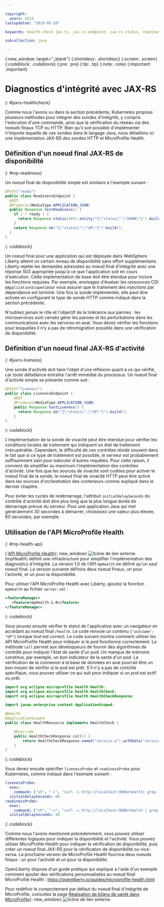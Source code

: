 ```yaml
---

copyright:
  years: 2019
lastupdated: "2019-05-20"

keywords: health check jax-rs, jax-rs endpoint, jax-rs status, readiness jax-rs, liveness jax-rs, microprofile health

subcollection: java

---
```


{:new_window: target="_blank"}
{:shortdesc: .shortdesc}
{:screen: .screen}
{:codeblock: .codeblock}
{:pre: .pre}
{:tip: .tip}
{:note: .note}
{:important: .important}

# Diagnostics d'intégrité avec JAX-RS
{: #jaxrs-healthcheck}

Comme nous l'avons vu dans la section précédente, Kubernetes propose plusieurs méthodes pour intégrer des sondes d'intégrité, y compris l'exécution d'une commande, ainsi que la vérification du réseau via des noeuds finaux TCP ou HTTP. Bien qu'il soit possible d'implémenter n'importe laquelle de ces sondes dans le langage Java, nous détaillons ici une implémentation JAX-RS des sondes HTTP et MicroProfile Health.

## Définition d'un noeud final JAX-RS de disponibilité
{: #mp-readiness}

Un noeud final de disponibilité simple est similaire à l'exemple suivant :

```java
@Path("ready")
public class ReadinessEndpoint {
  @GET
  @Produces(MediaType.APPLICATION_JSON)
  public Response testReadiness() {
    if ( ! ready ) {
      return Response.status(503).entity("{\"status\":\"DOWN\"}").build();
    }
    return Response.ok("{\"status\":\"UP\"}").build();
  }
}
```
{: codeblock}

Un noeud final pour une application qui est déployée dans WebSphere Liberty atteint un certain niveau de disponibilité sans effort supplémentaire. Liberty rejette les demandes adressées au noeud final d'intégrité avec une réponse 503 appropriée jusqu'à ce que l'application soit en cours d'exécution. Cette implémentation de base doit être étendue pour inclure les fonctions requises. Par exemple, envisagez d'évaluer les ressources CDI `@ApplicationScoped` pour vous assurer que le traitement des injections par dépendance est terminé. Une fois la sonde implémentée, elle peut être activée en configurant le type de sonde HTTP comme indiqué dans la section précédente.

N'oubliez jamais le rôle et l'objectif de la tolérance aux pannes : les microservices sont censés gérer les pannes et les perturbations dans les communications avec les services en aval. Vous devez vérifier les fonctions pour lesquelles il n'y a pas de rétromigration possible dans une vérification de disponibilité.

## Définition d'un noeud final JAX-RS d'activité
{: #jaxrs-liveness}

Une sonde d'activité doit faire l'objet d'une réflexion quant à ce qui vérifié, car toute défaillance entraîne l'arrêt immédiat du processus. Un noeud final d'activité simple se présente comme suit : 

```java
@Path("liveness")
public class LivenessEndpoint {
    @GET
    @Produces(MediaType.APPLICATION_JSON)
    public Response testLiveness() {
      return Response.ok("{\"status\":\"UP\"}").build();
    }
}
```
{: codeblock}

L'implémentation de la sonde de vivacité peut être étendue pour vérifier les conditions locales de traitement qui indiquent un état de traitement irrécupérable. Cependant, la difficulté de ces contrôles réside souvent dans le fait que si ce type de traitement est possible, le serveur est probablement suffisamment sain pour exécuter d'autres requêtes. Pour cette raison, il convient de simplifier au maximum l'implémentation des contrôles d'activité. Une fois que les sources de vivacité sont codées pour activer le noeud final de la sonde, le noeud final de vivacité HTTP peut être activé dans les sources d'orchestration des conteneurs comme expliqué dans le dernier chapitre.

Pour éviter les cycles de redémarrage, l'attribut `initialDelaySeconds` du contrôle d'activité doit être plus long que la plus longue durée de démarrage prévue du serveur. Pour une application Java qui met généralement 30 secondes à démarrer, choisissez une valeur plus élevée, 60 secondes, par exemple.

## Utilisation de l'API MicroProfile Health
{: #mp-health-api}

L'[API MicroProfile Health](https://www.ibm.com/support/knowledgecenter/en/SSEQTP_liberty/com.ibm.websphere.wlp.doc/ae/twlp_microprofile_healthcheck.html){: new_window} ![Icône de lien externe](../icons/launch-glyph.svg "Icône de lien externe") (mpHealth) définit une infrastructure pour simplifier l'implémentation des diagnostics d'intégrité. La version 1.0 de l'API `mpHealth` ne définit qu'un seul noeud final. La version suivante définira deux noeud finaux, un pour l'activité, et un pour la disponibilité.

Pour utiliser l'API MicroProfile Health avec Liberty, ajoutez la fonction `mpHealth` au fichier `server.xml` :

```xml
<featureManager>
   <feature>mpHealth-1.0</feature>
</featureManager>
```
{: codeblock}

Vous pouvez ensuite vérifier le statut de l'application avec un navigateur en accédant au noeud final `/health`. Le code renvoie un contenu `{"outcome": "UP"}` lorsque tout est correct. Le code suivant montre comment utiliser les API MicroProfile Health pour indiquer si le pod fonctionne correctement. La méthode `call` permet aux développeurs de fournir des algorithmes de contrôle pour indiquer l'état de santé d'un pod. Un manque de mémoire constitue, par exemple, un bon indicateur de la santé d'un pod. La vérification de la connexion à la base de données en aval pourrait être un bon moyen de vérifier si le pod est prêt. S'il n'y a pas de contrôle spécifique, vous pouvez utiliser ce qui suit pour indiquer si un pod est actif ou prêt.

```java
import org.eclipse.microprofile.health.Health;
import org.eclipse.microprofile.health.HealthCheck;
import org.eclipse.microprofile.health.HealthCheckResponse;

import javax.enterprise.context.ApplicationScoped;

@Health
@ApplicationScoped
public class HealthResource implements HealthCheck {

    @Override
    public HealthCheckResponse call() {
        return HealthCheckResponse.named("service-a").withData("service-a", "ok").up().build();
    }
}
```
{: codeblock}

Vous devez ensuite spécifier `livenessProbe` et `readinessProbe` pour Kubernetes, comme indiqué dans l'exemple suivant :
```yaml
livenessProbe:
  exec:
    command: ["sh", "-c", "curl -s http://localhost:9080/health| grep -q service-a"]
  initialDelaySeconds: 60
readinessProbe:
  exec:
    command: ["sh", "-c", "curl -s http://localhost:9080/health | grep -q service-a"]
  initialDelaySeconds: 40
```
{: codeblock}

Comme nous l'avons mentionné précédemment, vous pouvez utiliser différentes logiques pour indiquer la disponibilité et l'activité. Vous pouvez utiliser MicroProfile Health pour indiquer la vérification de disponibilité, puis créer un noeud final JAX-RS pour la vérification de disponibilité ou vice-versa. La prochaine version de MicroProfile Health fournira deux noeuds finaux : un pour l'activité et un pour la disponibilité.

OpenLiberty dispose d'un guide pratique qui explique à l'aide d'un exemple comment ajouter des vérifications personnalisées au noeud final MicroProfile Health : https://openliberty.io/guides/microprofile-health.html

Pour redéfinir le comportement par défaut du noeud final d'intégrité de MicroProfile, consultez la page [Réalisation de bilans de santé dans MicroProfile](https://www.ibm.com/support/knowledgecenter/en/SSEQTP_liberty/com.ibm.websphere.wlp.doc/ae/twlp_microprofile_healthcheck.html){: new_window} ![Icône de lien externe](../icons/launch-glyph.svg "Icône de lien externe").

